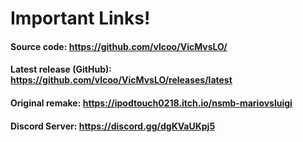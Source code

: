 # Important Links!

#### Source code: https://github.com/vlcoo/VicMvsLO/

#### Latest release (GitHub): https://github.com/vlcoo/VicMvsLO/releases/latest

#### Original remake: https://ipodtouch0218.itch.io/nsmb-mariovsluigi

#### Discord Server: https://discord.gg/dgKVaUKpj5 
